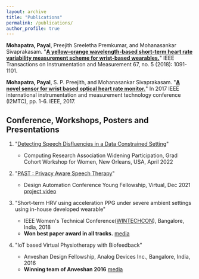 ```yaml
---
layout: archive
title: "Publications"
permalink: /publications/
author_profile: true
---
```

**Mohapatra, Payal**, Preejith Sreeletha Premkumar, and Mohanasankar Sivaprakasam. "[**A yellow–orange wavelength-based short-term heart rate variability measurement scheme for wrist-based wearables.**](https://ieeexplore.ieee.org/abstract/document/8253824)" IEEE Transactions on Instrumentation and Measurement 67, no. 5 (2018): 1091-1101.

**Mohapatra, Payal**, S. P. Preejith, and Mohanasankar Sivaprakasam. "[**A novel sensor for wrist based optical heart rate monitor.**](https://ieeexplore.ieee.org/abstract/document/7969842)" In 2017 IEEE international instrumentation and measurement technology conference (I2MTC), pp. 1-6. IEEE, 2017.

Conference, Workshops, Posters and Presentations
------

1. "[Detecting Speech Disfluencies in a Data Constrained Setting](https://www.dropbox.com/s/7cp6aqu3ts89bu5/CRA2022_poster_v2.pdf?dl=0)"
    - Computing Research Association Widening Participation, Grad Cohort Workshop for Women, New Orleans, USA, April 2022



2. "[PAST : Privacy Aware Speech Therapy](https://www.dropbox.com/s/ozbpyp5pgv2he5a/PAST_Poster_Payal.pdf?dl=0)" 
    - Design Automation Conference Young Fellowship, Virtual, Dec 2021 [project video](https://www.youtube.com/watch?v=wM3RPnj7sVY)


3. "Short-term HRV using acceleration PPG under severe ambient settings using in-house developed wearable"
    - IEEE Women's Technical Conference([WINTECHCON](https://wintechcon.com/assets/papers/2018/2018-wintechcon-final-program.pdf)), Bangalore, India, 2018
    - **Won best paper award in all tracks.** [media](https://www.facebook.com/AnalogDevicesInc/posts/congratulations-to-payal-mohapatra-kneeling-left-on-her-award-for-best-paper-at-/2080443635312168/)

4. "IoT based Virtual Physiotherapy with Biofeedback"
    - Anveshan Design Fellowship, Analog Devices Inc., Bangalore, India, 2016
    - **Winning team of Anveshan 2016** [media](https://www.analog.com/en/education/university-engagement/india/anveshan-2016-fellowship-winning-teams.html) 
